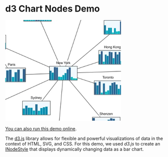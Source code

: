 <!--
 //////////////////////////////////////////////////////////////////////////////
 // @license
 // This file is part of yFiles for HTML.
 // Use is subject to license terms.
 //
 // Copyright (c) by yWorks GmbH, Vor dem Kreuzberg 28,
 // 72070 Tuebingen, Germany. All rights reserved.
 //
 //////////////////////////////////////////////////////////////////////////////
-->
# d3 Chart Nodes Demo

<img src="../../../doc/demo-thumbnails/d3-chart-nodes.webp" alt="demo-thumbnail" height="320"/>

[You can also run this demo online](https://www.yworks.com/demos/style/d3chartnodes/).

The [d3.js](https://d3js.org/) library allows for flexible and powerful visualizations of data in the context of HTML, SVG, and CSS. For this demo, we used _d3.js_ to create an [INodeStyle](https://docs.yworks.com/yfileshtml/#/api/INodeStyle) that displays dynamically changing data as a bar chart.
